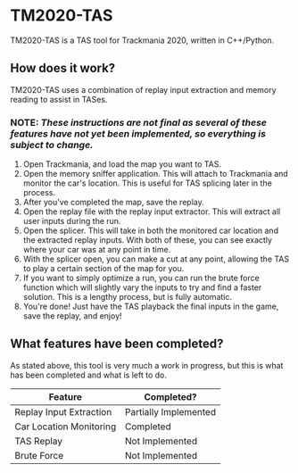 # TM2020-TAS

TM2020-TAS is a TAS tool for Trackmania 2020, written in C++/Python.

## How does it work?

TM2020-TAS uses a combination of replay input extraction and memory reading to assist in TASes.

### **NOTE:** *These instructions are not final as several of these features have not yet been implemented, so everything is subject to change.*

1. Open Trackmania, and load the map you want to TAS.
2. Open the memory sniffer application. This will attach to Trackmania and monitor the car's location. This is useful for TAS splicing later in the process.
3. After you've completed the map, save the replay.
4. Open the replay file with the replay input extractor. This will extract all user inputs during the run.
5. Open the splicer. This will take in both the monitored car location and the extracted replay inputs. With both of these, you can see exactly where your car was at any point in time.
6. With the splicer open, you can make a cut at any point, allowing the TAS to play a certain section of the map for you.
7. If you want to simply optimize a run, you can run the brute force function which will slightly vary the inputs to try and find a faster solution. This is a lengthy process, but is fully automatic.
8. You're done! Just have the TAS playback the final inputs in the game, save the replay, and enjoy!

## What features have been completed?

As stated above, this tool is very much a work in progress, but this is what has been completed and what is left to do.

| Feature | Completed? |
| ------- | ---------- |
| Replay Input Extraction | Partially Implemented |
| Car Location Monitoring | Completed |
| TAS Replay | Not Implemented |
| Brute Force | Not Implemented |